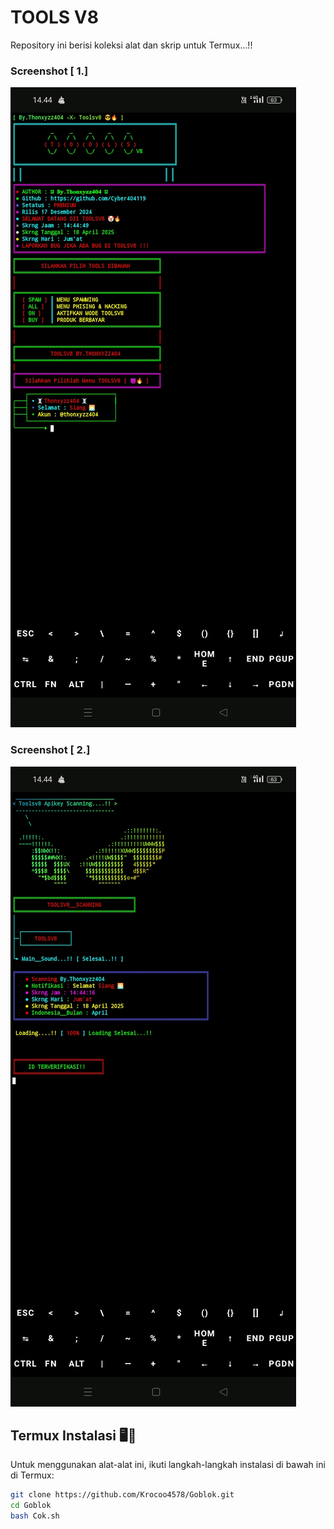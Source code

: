 # TOOLS V8

Repository ini berisi koleksi alat dan skrip untuk Termux...!!

### Screenshot [ 1.]

![Screenshot 1](Screenshot_2025-04-18-14-44-57-73_84d3000e3f4017145260f7618db1d683.jpg)

### Screenshot [ 2.]

![Screenshot 2](Screenshot_2025-04-18-14-44-41-38_84d3000e3f4017145260f7618db1d683.jpg)

## Termux Instalasi 🖥️📡

Untuk menggunakan alat-alat ini, ikuti langkah-langkah instalasi di bawah ini di Termux:

```bash
git clone https://github.com/Krocoo4578/Goblok.git
cd Goblok 
bash Cok.sh
